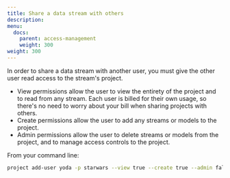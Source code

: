 ```yaml
---
title: Share a data stream with others
description:
menu:
  docs:
    parent: access-management
    weight: 300
weight: 300
---
```


In order to share a data stream with another user, you must give the other user read access to the stream's project.

- View permissions allow the user to view the entirety of the project and to read from any stream. Each user is billed for their own usage, so there's no need to worry about your bill when sharing projects with others.
- Create permissions allow the user to add any streams or models to the project.
- Admin permissions allow the user to delete streams or models from the project, and to manage access controls to the project.

From your command line:
```bash
project add-user yoda -p starwars --view true --create true --admin false 
```